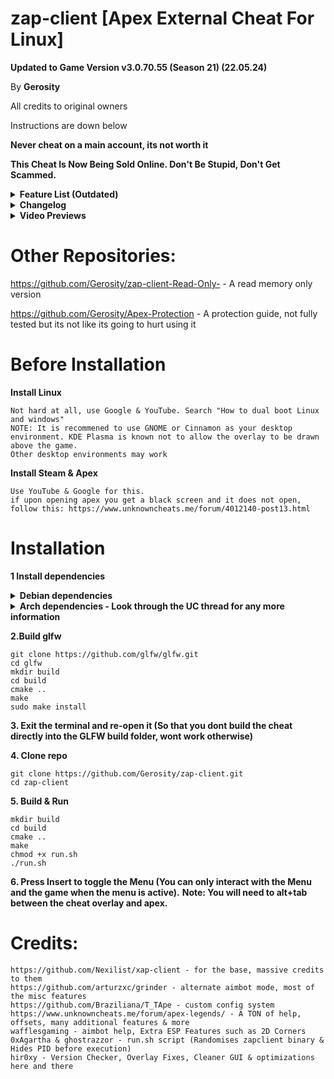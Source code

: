 # zap-client [Apex External Cheat For Linux]
**Updated to Game Version v3.0.70.55 (Season 21) (22.05.24)**

By **Gerosity**

All credits to original owners

Instructions are down below

**Never cheat on a main account, its not worth it**

**This Cheat Is Now Being Sold Online. Don't Be Stupid, Don't Get Scammed.**

<details>
<summary><b>Feature List (Outdated)</b></summary>

    Legitbot - Aimbot, RCS, Visuals
    Ragebot - Aimbot, RCS
    Flickbot
    Triggerbot
    Glow - Player, Viewmodel & Item
    ESP - Enemy & Teammate, Spectator List, Crosshair, Radar
    Misc - Movement, Camera (Quick Turn), Rapid Fire (For Semi-Auto & Burst Weapons), Skin Changer (Basic, not to be confused with a model changer)
    Settings - Disable Overlay, Disable ESP, FPS Cap
    Configs - Custom Configs, Premade Configs

</details>

<details>
<summary><b>Changelog</b></summary>
    
    01.06.24 - Version 1.1.3
    Legitbot:
        - Added Spectator Check (Disables Aimbot When Being Spectated)
            - Added Spectator Notifier
    Glow:
        - Fixed Item Glow
    Sense:
        - Separated Health Bar & Shield Bar
        - Added Skeleton Detail (Detailed Or Simple)
        - Optimized And Cleaned Up File - Credits To hir0xygen
        - Spectator List & Watermark Can be Moved Anywhere Now
    Radar:
        - Radar Can Be Moved Anywhere
        - Added Two Different Identifiers - Circle & Arrowhead
        - Identifier Colors Are Now Based On Team IDs
        - Separated Identifiers And View Angle Lines
        - Radar Settings (Background, Rounding, etc)
    Misc:
        - Added Wall Jump - Credits To BoheSama
        - Added Tap Strafe (?) - Credits To BoheSama/chettoy/apexsky
    Settings:
        - Added Custom Menu Bind
        - Added Keybind Notifier
        - Added Dev Options (For Experimenting/Development/Updating)
            - Draw Local Player Weapon IDs (For Updating Weapons.hpp)
            - Draw Player Weapon IDs (For Updating/Testing Weapons.hpp)
            - Draw Player Bone IDs (For Finding Bone IDs - HitboxType.hpp)
    Configs:
        - Added Default Configs (Loads A Selected Config On Cheat Initialization)
    Other:
        - Improved Performance In Firing Range (20+ms -> 15ms)
        - Optimizations By Adding Read Delays For Info That Isn't Required - Credits To hir0xygen

    22.05.24 - Version 1.1.2
    - Updated To The Latest Version - Game Version v3.0.70.55
    - Going To "Begin" On A Full Rewrite/Brand New Cheat - Hoping For Optimization,
    Cleaner & Smoother GUI, Item ESP, And A Less Shitty Cheat Overall
    
    10.05.24 - Version 1.1.1
    - Updated offsets to latest version (Game Version v3.0.68.50)
    - Fixed Item Glow Crashes (I think...)
    - Fixed Spectator List (Might get patched sooner or later)

    07.05.24 - Version 1.1.0 - Season 21 Update
    Updated offsets to latest version (Game Version v3.0.67.34)
    
    Legitbot:
        - Added Target Visuals (Draw Line, Dot & Box On/To Aimbot Current or Best Target)
        - Added Target Information (Draw Information About Aimbot Current or Best Target)
        - Fixed Standalone RCS
    Triggerbot:
        - Added Attack Methods (Mouse or Memory, Both Support Controller, Memory has not been thoroughly tested)
        - Added Triggerbot Delay (Note: Processing Speed Affects This, Its Not Perfect & Depending On Attack Method, It Will Be Different)
    Glow:
        - Fixed Glow Max Distance (Now ACTUALLY works)
        - Added Knocked Check & Knocked Color
        - Fixed Glow Sheild Based Color Mode
        - Fixed Custom Item Glow (?)
    Sense:
        - Added Knocked Check & Knocked Color
        - Added Box, Skeleton & Head Circle Outlines
        - Re-designed Watermark And Spectator List (Still Patched) (Credits: hir0xy)
        - Fixed Position Changer
    Misc:
        - Added Superglide Modes (Manual Or Automatic, Automatic Supports Controller)
        - Re-designed Misc Tab (Credits: hir0xy)
    Settings:
        - Overlay Now Runs At An Uncapped Refresh Rate
        - If FPS Cap Is Disabled, Cheat Will Run At Refresh Rate (Recommened)
        - Added Toggle For Anti Aliased Lines - For ESP
        - Added Dead Check - Displays ESP & Glow If You Are Dead/Spectating
    Configs:
        - Added Premade Configs (Note: Not Perfect & Should Be Used As A Base For Creating Your Own
        Legit Config, Fine Tune To Your Liking!)
    Other:
        - Added Version Check (Can Be Skipped) (Credits: hir0xy)
        - Fixed A Couple Error Messages (Credits: hir0xy)
        - Optimizations (Untested) & Cleaner Code  (Credits: hir0xy)
        - Fixed Overlay Errors (Credits: hir0xy)
    
    22.04.24 - Version 1.0.6.1
    Updated offsets to latest version (Game Version v3.0.65.42)
    Busy atm but will eventually start working on a better and more optimised version of this

    8.04.24 - Version 1.0.6
    Updated offsets to latest version (Game Version v3.0.63.32)

    1.04.24
    Updated offsets to latest version (Game version v3.0.62.30)

    30.03.24 - Version 1.0.5
    Legitbot:
        New Aimbot Mode (An old xap-client smoothing method), testing for now
        Smoothing Modes (Static and randomised) (For randomised I recommend setting the values close together!)
    Ragebot:
        Fixes
    Flickbot:
        Fixes
    Misc:
        SuperGlide FPS (Set it to your in-game FPS, 75 is probably the best)
    Settings:
        Removed Gamemode Toggle - It now automatically switches based on what 
        gamemode your playing
    Other:
        Randomised Overlay Name now actually works
        Added a run.sh script which randomises the zapclient binary and hides PID once 
        executed - use this instead of ./zapclient

    26.03.24 - Version 1.0.3
    Updated to latest game version (Game Version v3.0.62.29)

    24.03.24 - Version 1.0.2
    
    Complete GUI Overhaul
    Fixed issues with aimbot & triggerbot
    Added Ragebot, Flickbot, Viewmodel Glow, Glow Customizations, ESP Features, BHop, QuickTurn, RapidFire, Overlay Settings
    Bunch a stuff that I cant remember all at once
</details>

<details>
<summary><b>Video Previews</b></summary>
    
**Menu Preview - Version 1.0.0:**

[![Menu](https://img.youtube.com/vi/VBnAyOhTSIs/0.jpg)](https://www.youtube.com/watch?v=VBnAyOhTSIs)

**Release - Version 1.0.0:**

[![Release - Version 1.0.0](https://img.youtube.com/vi/vCsmewJlgk0/0.jpg)](https://www.youtube.com/watch?v=vCsmewJlgk0)

**Update - Version 1.1.0:**

[![Update - Version 1.1.0](https://img.youtube.com/vi/YyiQNBgrV1Q/0.jpg)](https://www.youtube.com/watch?v=YyiQNBgrV1Q)
</details>

# Other Repositories:
https://github.com/Gerosity/zap-client-Read-Only-   - A read memory only version

https://github.com/Gerosity/Apex-Protection         - A protection guide, not fully tested but its not like its going to hurt using it

# Before Installation
**Install Linux**

    Not hard at all, use Google & YouTube. Search "How to dual boot Linux and windows"
    NOTE: It is recommened to use GNOME or Cinnamon as your desktop environment. KDE Plasma is known not to allow the overlay to be drawn above the game.
    Other desktop environments may work

**Install Steam & Apex**
  
    Use YouTube & Google for this.
    if upon opening apex you get a black screen and it does not open, follow this: https://www.unknowncheats.me/forum/4012140-post13.html

# Installation
**1 Install dependencies**
<details>
<summary><b>Debian dependencies</b></summary>
    
    sudo apt-get install -y libudev-dev
    sudo apt install cmake xorg-dev libglu1-mesa-dev libxrandr-dev libxinerama-dev libxcursor-dev libxi-dev
    sudo apt install -y libudev-dev libglu1-mesa-dev libxkbcommon-dev libwayland-dev git cmake g++ gcc libinput-dev libsoil-dev
    sudo apt-get install build-essential
    sudo apt-get install libx11-dev
    sudo apt-get install libxtst-dev

</details>
<details>
<summary><b>Arch dependencies - Look through the UC thread for any more information</b></summary>
    
    sudo pacman -Sy libudev0 cmake xorg-server git base-devel libx11 libxtst

</details>

**2.Build glfw**

    git clone https://github.com/glfw/glfw.git
    cd glfw
    mkdir build
    cd build
    cmake ..
    make
    sudo make install

**3. Exit the terminal and re-open it (So that you dont build the cheat directly into the GLFW build folder, wont work otherwise)**

**4. Clone repo**

    git clone https://github.com/Gerosity/zap-client.git
    cd zap-client

**5. Build & Run**

    mkdir build
    cd build
    cmake ..
    make
    chmod +x run.sh
    ./run.sh

**6. Press Insert to toggle the Menu (You can only interact with the Menu and the game when the menu is active).**
**Note: You will need to alt+tab between the cheat overlay and apex.**

# Credits:
    https://github.com/Nexilist/xap-client - for the base, massive credits to them
    https://github.com/arturzxc/grinder - alternate aimbot mode, most of the misc features
    https://github.com/Braziliana/T_TApe - custom config system
    https://www.unknowncheats.me/forum/apex-legends/ - A TON of help, offsets, many additional features & more
    wafflesgaming - aimbot help, Extra ESP Features such as 2D Corners
    0xAgartha & ghostrazzor - run.sh script (Randomises zapclient binary & Hides PID before execution)
    hir0xy - Version Checker, Overlay Fixes, Cleaner GUI & optimizations here and there

